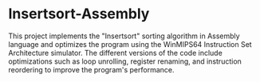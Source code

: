 # Insertsort-Assembly
This project implements the "Insertsort" sorting algorithm in Assembly language and optimizes the program using the WinMIPS64 Instruction Set Architecture simulator. The different versions of the code include optimizations such as loop unrolling, register renaming, and instruction reordering to improve the program's performance.
